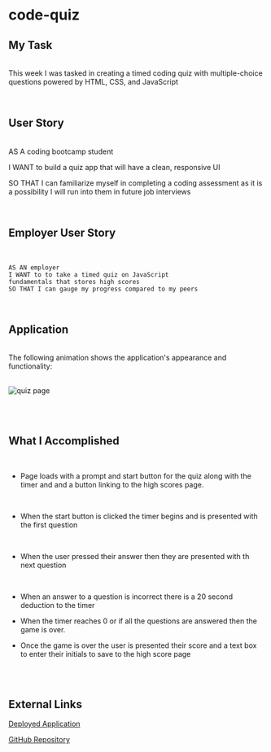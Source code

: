 # code-quiz

## My Task

<br>This week I was tasked in creating a timed coding quiz with multiple-choice questions powered by HTML, CSS, and JavaScript

<br>

## User Story

<br>AS A coding bootcamp student

I WANT to build a quiz app that will have a clean, responsive UI

SO THAT I can familiarize myself in completing a coding assessment as it is a possibility I will run into them in future job interviews

<br>

## Employer User Story
<br>

```
AS AN employer
I WANT to to take a timed quiz on JavaScript
fundamentals that stores high scores
SO THAT I can gauge my progress compared to my peers 
```
<br>

## Application

<br>The following animation shows the application's appearance and functionality:<br><br>

![quiz page](images/coding-quiz.gif)

<br><br>

## What I Accomplished 

<br>

* Page loads with a prompt and start button for the quiz along with the timer and and a button linking to the high scores page.
<br>

* When the start button is clicked the timer begins and is presented with the first question
<br>

* When the user pressed their answer then they are presented with th next question
<br>

* When an answer to a question is incorrect there is a 20 second deduction to the timer

* When the timer reaches 0 or if all the questions are answered then the game is over.

* Once the game is over the user is presented their score and a text box to enter their initials to save to the high score page

<br><br>


## External Links
[Deployed Application](https://odingol.github.io/code-quiz/)

[GitHub Repository](https://github.com/odingol/04-hw-web-api)


